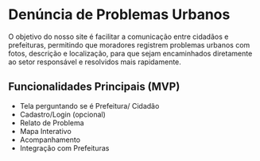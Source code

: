 # Denúncia de Problemas Urbanos
O objetivo do nosso site é facilitar a comunicação entre cidadãos e prefeituras, permitindo que moradores registrem problemas urbanos com fotos, descrição e localização, para que sejam encaminhados diretamente ao setor responsável e resolvidos mais rapidamente.

## Funcionalidades Principais (MVP)
- Tela perguntando se é Prefeitura/ Cidadão
- Cadastro/Login (opcional)
- Relato de Problema
- Mapa Interativo
- Acompanhamento
- Integração com Prefeituras
